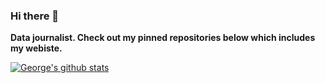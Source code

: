 ### Hi there 👋

<!--
**GWilloughby99/GWilloughby99** is a ✨ _special_ ✨ repository because its `README.md` (this file) appears on your GitHub profile.
-->

**Data journalist. Check out my pinned repositories below which includes my webiste.**

[![George's github stats](https://github-readme-stats.vercel.app/api?username=GWilloughby99&count_private=true&show_icons=true&theme=radical&hide_rank=false)](https://github.com/anuraghazra/github-readme-stats)
